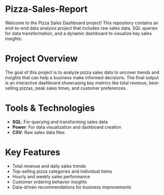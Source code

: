 # Pizza-Sales-Report
Welcome to the Pizza Sales Dashboard project! This repository contains an end-to-end data analysis project that includes raw sales data, SQL queries for data transformation, and a dynamic dashboard to visualize key sales insights.

# Project Overview
The goal of this project is to analyze pizza sales data to uncover trends and insights that can help a business make informed decisions. The final output is an interactive dashboard showcasing key metrics like total revenue, best-selling pizzas, peak sales times, and customer preferences.

# Tools & Technologies
- **SQL**: For querying and transforming sales data
- **Power**: For data visualization and dashboard creation
- **CSV**: Raw sales data files

# Key Features
- Total revenue and daily sales trends
- Top-selling pizza categories and individual items
- Hourly and weekly sales performance
- Customer ordering behavior insights
- Data-driven recommendations for business improvements 
